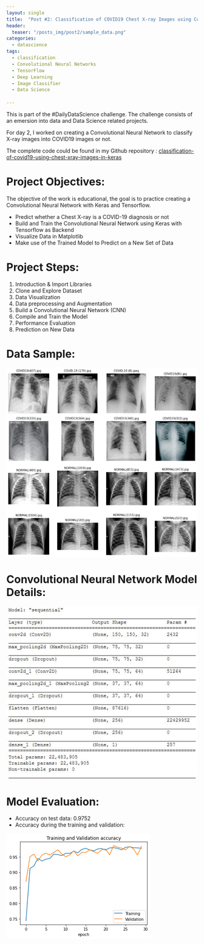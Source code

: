 ```yaml
---
layout: single
title:  "Post #2: Classification of COVID19 Chest X-ray Images using Convolutional Neural Network with Keras and Tensorflow"
header:
  teaser: "/posts_img/post2/sample_data.png"
categories: 
  - datascience
tags:
  - classification
  - Convolutional Neural Networks
  - TensorFlow
  - Deep Learning
  - Image Classifier
  - Data Science

---
```



This is part of the #DailyDataScience challenge. The challenge consists of an emersion into data and Data Science related projects.

For day 2, I worked on creating a Convolutional Neural Network to classify X-ray images into COVID19 images or not.

The complete code could be found in my Github repository : 
[classification-of-covid19-using-chest-xray-images-in-keras](https://github.com/adelzaitri/classification-of-covid19-using-chest-xray-images-in-keras) 

Project Objectives:
======
The objective of the work is educational, the goal is to practice creating a Convolutional Neural Network with Keras and Tensorflow.

* Predict whether a Chest X-ray is a COVID-19 diagnosis or not
* Build and Train the Convolutional Neural Network using Keras with Tensorflow as Backend
* Visualize Data in Matplotlib
* Make use of the Trained Model to Predict on a New Set of Data



Project Steps:
======
1. Introduction & Import Libraries
2. Clone and Explore Dataset 
3. Data Visualization
4. Data preprocessing and Augmentation
5. Build a Convolutional Neural Network (CNN)
6. Compile and Train the Model
7. Performance Evaluation
8. Prediction on New Data



Data Sample:
=====

![Data Sample](/images/posts_img/post2/sample_data.png)

Convolutional Neural Network Model Details:
========
![CNN Model](/images/posts_img/post2/model_details_cnn.jpg)

Model Evaluation:
====
* Accuracy on test data: 0.9752
* Accuracy during the training and validation: 

![accuracy of training and validation](/images/posts_img/post2/training_accuracy.png)